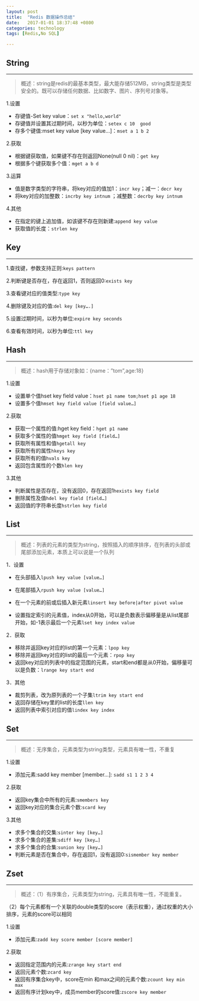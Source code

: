 ```yaml
---
layout: post
title:  "Redis 数据操作总结"
date:   2017-01-01 18:37:48 +0800
categories: technology
tags: [Redis,No SQL]

---
```


## String
----
> 概述：string是redis的最基本类型，最大能存储512MB，string类型是类型安全的。既可以存储任何数据、比如数字、图片、序列号对象等。

1.设置
- 存键值-Set key value：`set x "hello,world"`
- 存键值并设置其过期时间，以秒为单位：`setex c 10  good`
- 存多个键值:mset key value [key value…]：`mset a 1 b 2`

2.获取
- 根据键获取值，如果键不存在则返回None(null 0 nil)：`get key`
- 根据多个键获取多个值：`mget a b d`

3.运算
- 值是数字类型的字符串，将key对应的值加1：`incr key`；减一：`decr key`
- 将key对应的加整数：`incrby key intnum` ；减整数：`decrby key intnum`

4.其他
- 在指定的键上追加值，如该键不存在则新建:`append key value`
- 获取值的长度：`strlen key`

## Key
----

1.查找键，参数支持正则:`keys pattern`

2.判断键是否存在，存在返回1，否则返回0:`exists key`

3.查看键对应的值类型:`type key`

4.删除键及对应的值:`del key [key….]`

5.设置过期时间，以秒为单位:`expire key seconds`

6.查看有效时间，以秒为单位:`ttl key`

## Hash
----
> 概述：hash用于存储对象如：{name：”tom”,age:18}

1.设置
- 设置单个值hset key field value：`hset p1 name tom;hset p1 age 18`
- 设置多个值`hmset key field value [field value…]` 

2.获取
- 获取一个属性的值:hget key field：`hget p1 name`
- 获取多个属性的值`hmget key field [field…]`
- 获取所有属性和值`hgetall key`
- 获取所有的属性`hkeys key`
- 获取所有的值`hvals key`
- 返回包含属性的个数`hlen key`

3.其他
- 判断属性是否存在，没有返回0，存在返回1`hexists key field`
- 删除属性及值`hdel key field [field…]`
- 返回值的字符串长度`hstrlen key field`

## List
----
> 概述：列表的元素的类型为string，按照插入的顺序排序，在列表的头部或尾部添加元素，本质上可以说是一个队列

1．设置
- 在头部插入`lpush key value [value…]`
- 在尾部插入`rpush key value [value…]`

- 在一个元素的前或后插入新元素`linsert key before|after pivot value`

- 设置指定索引的元素值，index从0开始，可以是负数表示偏移量是从list尾部开始，如-1表示最后一个元素`lset key index value`

2．获取 
- 移除并返回key对应的list的第一个元素：`lpop key`
- 移除并返回key对应的list的最后一个元素：`rpop key`
- 返回key对应的列表中的指定范围的元素，start和end都是从0开始，偏移量可以是负数：`lrange key start end `

3．其他
- 裁剪列表，改为原列表的一个子集`ltrim key start end`
- 返回存储在key里的list的长度`llen key`
- 返回列表中索引对应的值`lindex key index`

## Set
----
> 概述：无序集合，元素类型为string类型，元素具有唯一性，不重复

1.设置
- 添加元素:sadd key member [member…]: `sadd s1 1 2 3 4`

2.获取
- 返回key集合中所有的元素:`smembers key`
- 返回key对应的集合元素个数:`scard key`

3.其他
- 求多个集合的交集:`sinter key [key…]`
- 求多个集合的差集:`sdiff key [key…]`
- 求多个集合的合集:`sunion key [key…]`
- 判断元素是否在集合中，存在返回1，没有返回0:`sismember key member`

## Zset
----
> 概述：（1）有序集合，元素类型为string，元素具有唯一性，不能重复。

（2）每个元素都有一个关联的double类型的score（表示权重），通过权重的大小排序，元素的score可以相同

1.设置
- 添加元素:`zadd key score member [score member]`

2.获取
- 返回指定范围内的元素:`zrange key start end`
- 返回元素个数:`zcard key`
- 返回有序集合key中，score在min 和max之间的元素个数:`zcount key min max`
- 返回有序计划key中，成员member的score值:`zscore key member`
